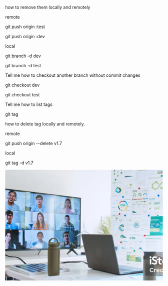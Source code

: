 how to remove them locally and remotely

remote

git push origin :test 

git push origin :dev 

local 

git branch -d dev

git branch -d test

Tell me how to checkout another branch without commit
changes

git checkout dev

git checkout test

Tell me how to list tags 

git tag 

how to delete tag locally and remotely.

remote 

git push origin --delete v1.7

local

git tag -d v1.7














![Image Description](1.png)
